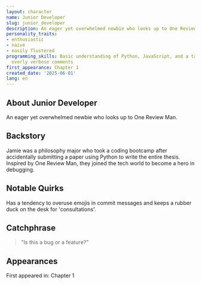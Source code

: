 ```yaml
---
layout: character
name: Junior Developer
slug: junior_developer
description: An eager yet overwhelmed newbie who looks up to One Review Man.
personality_traits:
- enthusiastic
- naive
- easily flustered
programming_skills: Basic understanding of Python, JavaScript, and a talent for writing
  overly verbose comments
first_appearance: Chapter 1
created_date: '2025-06-01'
lang: en
---
```


## About Junior Developer

An eager yet overwhelmed newbie who looks up to One Review Man.

## Backstory

Jamie was a philosophy major who took a coding bootcamp after accidentally submitting a paper using Python to write the entire thesis. Inspired by One Review Man, they joined the tech world to become a hero in debugging.

## Notable Quirks

Has a tendency to overuse emojis in commit messages and keeps a rubber duck on the desk for 'consultations'.

## Catchphrase

> "Is this a bug or a feature?"

## Appearances

First appeared in: Chapter 1

<!-- Chapter appearances will be tracked automatically -->
